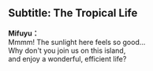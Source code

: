 # 

  
## Subtitle: The Tropical Life
  
**Mifuyu：**  
Mmmm! The sunlight here feels so good...  
Why don't you join us on this island,  
and enjoy a wonderful, efficient life?  
